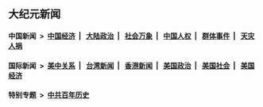## 大纪元新闻

#### 中国新闻 &nbsp;>&nbsp; [中国经济](indexes/ncid283/README.md?03032045) &nbsp;| &nbsp; [大陆政治](indexes/ncid277/README.md?03032045) &nbsp;| &nbsp; [社会万象](indexes/ncid282/README.md?03032045) &nbsp;| &nbsp; [中国人权](indexes/ncid278/README.md?03032045) &nbsp;| &nbsp; [群体事件](indexes/ncid279/README.md?03032045) &nbsp;| &nbsp; [天灾人祸](indexes/ncid280/README.md?03032045)

#### 国际新闻 &nbsp;>&nbsp; [美中关系](indexes/nf1412576/README.md?03032045) &nbsp;| &nbsp; [台湾新闻](indexes/ncid1349361/README.md?03032045) &nbsp;| &nbsp; [香港新闻](indexes/ncid1349362/README.md?03032045) &nbsp;| &nbsp; [美国政治](indexes/ncid1078159/README.md?03032045) &nbsp;| &nbsp; [美国社会](indexes/ncid1078160/README.md?03032045) &nbsp;| &nbsp; [美国经济](indexes/ncid1078158/README.md?03032045)

#### 特别专题 &nbsp;>&nbsp; [中共百年历史](https://github.com/epoch-news/epoch-special/blob/master/README.md?03032045)  
